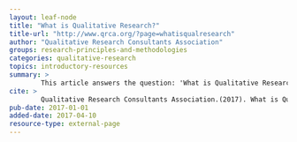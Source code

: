 ```yaml
---
layout: leaf-node
title: "What is Qualitative Research?"
title-url: "http://www.qrca.org/?page=whatisqualresearch"
author: "Qualitative Research Consultants Association" 
groups: research-principles-and-methodologies
categories: qualitative-research
topics: introductory-resources
summary: >
        This article answers the question: 'What is Qualitative Research?'
cite: >
        Qualitative Research Consultants Association.(2017). What is Qualitative Research?. Retrieved April 28, 2017, from http://www.qrca.org/?page=whatisqualresearch
pub-date: 2017-01-01
added-date: 2017-04-10
resource-type: external-page
---
```


